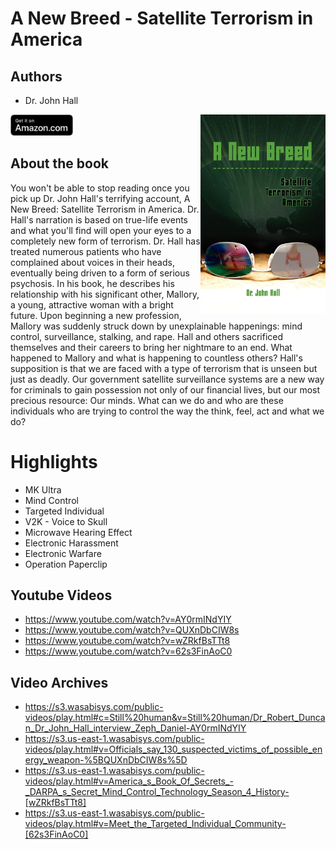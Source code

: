 # A New Breed - Satellite Terrorism in America

## Authors

- Dr. John Hall

<a href="https://www.amazon.com/New-Breed-Satellite-Terrorism/dp/1606939440">
  <img src="../assets/images/610K2kphqhL.jpeg" width="200" align="right" alt="A New Breed - Satellite Terrorism in America">
</a>

<a href="https://www.amazon.com/New-Breed-Satellite-Terrorism/dp/1606939440">
    <img src="../assets/images/amazon_btn.svg" width="100px">
</a>

## About the book

You won't be able to stop reading once you pick up Dr. John Hall's terrifying account, A New Breed: Satellite Terrorism in America. Dr. Hall's narration is based on true-life events and what you'll find will open your eyes to a completely new form of terrorism. Dr. Hall has treated numerous patients who have complained about voices in their heads, eventually being driven to a form of serious psychosis. In his book, he describes his relationship with his significant other, Mallory, a young, attractive woman with a bright future. Upon beginning a new profession, Mallory was suddenly struck down by unexplainable happenings: mind control, surveillance, stalking, and rape. Hall and others sacrificed themselves and their careers to bring her nightmare to an end. What happened to Mallory and what is happening to countless others? Hall's supposition is that we are faced with a type of terrorism that is unseen but just as deadly. Our government satellite surveillance systems are a new way for criminals to gain possession not only of our financial lives, but our most precious resource: Our minds. What can we do and who are these individuals who are trying to control the way the think, feel, act and what we do?

# Highlights

- MK Ultra
- Mind Control
- Targeted Individual
- V2K - Voice to Skull
- Microwave Hearing Effect
- Electronic Harassment
- Electronic Warfare
- Operation Paperclip

## Youtube Videos

- https://www.youtube.com/watch?v=AY0rmINdYIY
- https://www.youtube.com/watch?v=QUXnDbCIW8s
- https://www.youtube.com/watch?v=wZRkfBsTTt8
- https://www.youtube.com/watch?v=62s3FinAoC0

## Video Archives

- https://s3.wasabisys.com/public-videos/play.html#c=Still%20human&v=Still%20human/Dr_Robert_Duncan_Dr_John_Hall_interview_Zeph_Daniel-AY0rmINdYIY
- https://s3.us-east-1.wasabisys.com/public-videos/play.html#v=Officials_say_130_suspected_victims_of_possible_energy_weapon-%5BQUXnDbCIW8s%5D
- https://s3.us-east-1.wasabisys.com/public-videos/play.html#v=America_s_Book_Of_Secrets_-_DARPA_s_Secret_Mind_Control_Technology_Season_4_History-[wZRkfBsTTt8]
- https://s3.us-east-1.wasabisys.com/public-videos/play.html#v=Meet_the_Targeted_Individual_Community-[62s3FinAoC0]
